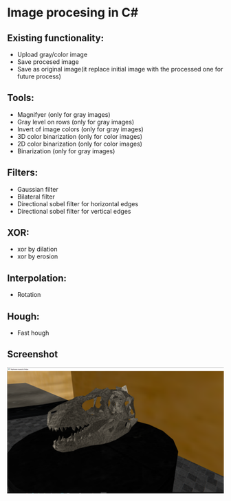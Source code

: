 # Image procesing in C#

## Existing functionality:
- Upload gray/color image
- Save procesed image 
- Save as original image(it replace initial image with the processed one for future process)
## Tools:
- Magnifyer (only for gray images)
- Gray level on rows (only for gray images)
- Invert of image colors (only for gray images)
- 3D color binarization (only for color images)
- 2D color binarization (only for color images)
- Binarization (only for gray images)
## Filters:
- Gaussian filter
- Bilateral filter
- Directional sobel filter for horizontal edges
- Directional sobel filter for vertical edges
## XOR:
- xor by dilation
- xor by erosion
## Interpolation:
- Rotation
## Hough:
- Fast hough 
## Screenshot
![Preview1](https://github.com/raduwolf12/Muzeul-Antipa/blob/master/imgs/img1.png)
